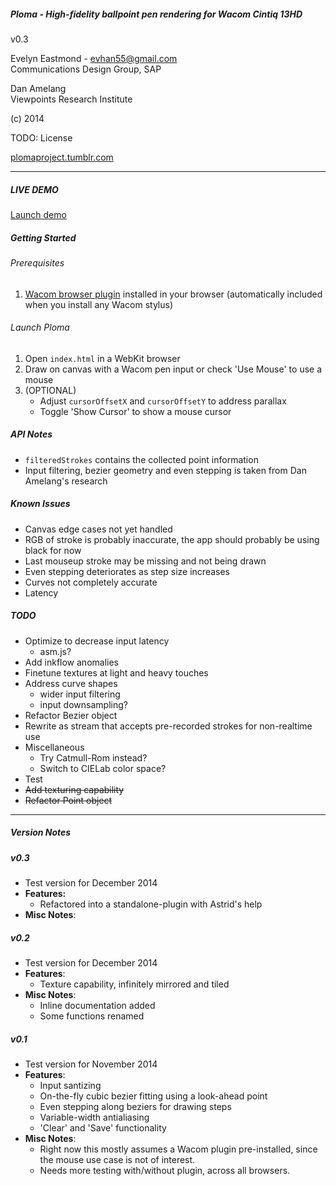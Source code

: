 ##### Ploma - High-fidelity ballpoint pen rendering for Wacom Cintiq 13HD  
v0.3  

Evelyn Eastmond - evhan55@gmail.com  
Communications Design Group, SAP  
  
Dan Amelang  
Viewpoints Research Institute  
  
(c) 2014  
  
TODO: License  
  
[plomaproject.tumblr.com](http://plomaproject.tumblr.com)  

------------

##### LIVE DEMO

[Launch demo](http://evhan55.github.io)

##### Getting Started

###### Prerequisites

1. [Wacom browser plugin](http://us.wacom.com/en/support/drivers/) installed in your browser (automatically included when you install any Wacom stylus)

###### Launch Ploma
1. Open `index.html` in a WebKit browser
2. Draw on canvas with a Wacom pen input or check 'Use Mouse' to use a mouse
3. (OPTIONAL)
    * Adjust `cursorOffsetX` and `cursorOffsetY` to address parallax
    * Toggle 'Show Cursor' to show a mouse cursor

##### API Notes

* `filteredStrokes` contains the collected point information
* Input filtering, bezier geometry and even stepping is taken from Dan Amelang's research

##### Known Issues

* Canvas edge cases not yet handled
* RGB of stroke is probably inaccurate, the app should probably be using black for now
* Last mouseup stroke may be missing and not being drawn
* Even stepping deteriorates as step size increases
* Curves not completely accurate
* Latency

##### TODO

* Optimize to decrease input latency
    * asm.js?
* Add inkflow anomalies
* Finetune textures at light and heavy touches
* Address curve shapes
    * wider input filtering
    * input downsampling?
* Refactor Bezier object
* Rewrite as stream that accepts pre-recorded strokes for non-realtime use
* Miscellaneous
    * Try Catmull-Rom instead?
    * Switch to CIELab color space?
* Test
* ~~Add texturing capability~~
* ~~Refactor Point object~~

------------
##### Version Notes

##### v0.3

* Test version for December 2014
* **Features:**
    * Refactored into a standalone-plugin with Astrid's help
* **Misc Notes**:

##### v0.2

* Test version for December 2014
* **Features**:
    * Texture capability, infinitely mirrored and tiled
* **Misc Notes**:
    * Inline documentation added
    * Some functions renamed

##### v0.1

* Test version for November 2014
* **Features**:
    * Input santizing
    * On-the-fly cubic bezier fitting using a look-ahead point
    * Even stepping along beziers for drawing steps
    * Variable-width antialiasing
    * 'Clear' and 'Save' functionality
* **Misc Notes**:
    * Right now this mostly assumes a Wacom plugin pre-installed, since the mouse use case is not of interest.
    * Needs more testing with/without plugin, across all browsers.  

